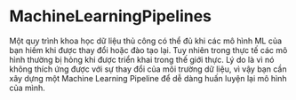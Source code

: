 # MachineLearningPipelines
Một quy trình khoa học dữ liệu thủ công có thể đủ khi các mô hình ML của bạn hiếm khi được thay đổi hoặc đào tạo lại. Tuy nhiên trong thực tế các mô hình thường bị hỏng khi được triển khai trong thế giới thực. Lý do là vì nó không thích ứng được với sự thay đổi của môi trường dữ liệu, vì vậy bạn cần xây dựng một Machine Learning Pipeline để dễ dàng huấn luyện lại mô hình của mình.
